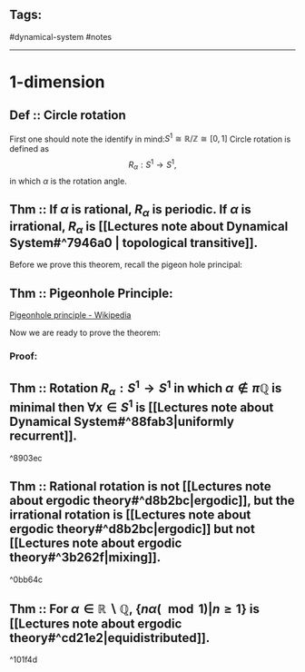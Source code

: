 ## Tags:

#dynamical-system #notes 

---
# 1-dimension
## Def :: Circle rotation
First one should note the identify in mind:$S^{1}\cong \mathbb{R}/\mathbb{Z}\cong [0,1]$
Circle rotation is defined as $$R_{\alpha}: S^{1}\rightarrow S^{1},$$
in which $\alpha$ is the rotation angle.
## Thm :: If $\alpha$ is rational, $R_{\alpha}$ is periodic. If $\alpha$ is irrational, $R_{\alpha}$ is [[Lectures note about Dynamical System#^7946a0 | topological transitive]].



Before we prove this theorem, recall the pigeon hole principal:
## Thm :: Pigeonhole Principle:
[Pigeonhole principle - Wikipedia](https://en.wikipedia.org/wiki/Pigeonhole_principle)

Now we are ready to prove the theorem:
### Proof:





## Thm :: Rotation $R_{\alpha}: S^{1}\rightarrow S^{1}$ in which $\alpha\not\in \pi\mathbb{Q}$ is minimal then $\forall x\in S^{1}$ is [[Lectures note about Dynamical System#^88fab3|uniformly recurrent]].

^8903ec

## Thm :: Rational rotation is not [[Lectures note about ergodic theory#^d8b2bc|ergodic]], but the irrational rotation is [[Lectures note about ergodic theory#^d8b2bc|ergodic]] but not [[Lectures note about ergodic theory#^3b262f|mixing]].

^0bb64c


## Thm :: For $\alpha\in\mathbb{R}\backslash\mathbb{Q}$, $\{n\alpha(\mod1)|n\geq1\}$ is [[Lectures note about ergodic theory#^cd21e2|equidistributed]].

^101f4d

